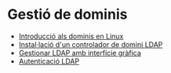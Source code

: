 # Gestió de dominis

* [Introducció als dominis en Linux](uf2-dominis-linux.md)
* [Instal·lació d'un controlador de domini LDAP](uf2-LDAP.md)
* [Gestionar LDAP amb interfície gràfica](uf2-LDAP-gestio-grafica.md)
* [Autenticació LDAP](uf2-auteticacio-ldap.md)